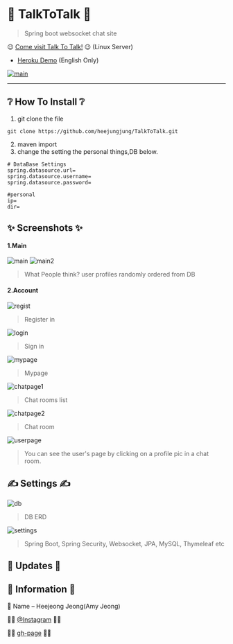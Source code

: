 # 💛 TalkToTalk 💜
> Spring boot websocket chat site

😉 [Come visit Talk To Talk!](http://ttt.yi.or.kr/ "TALK_TO_TALK") 😉 (Linux Server)
+ [Heroku Demo](https://talktotalk.herokuapp.com/) (English Only)

[![main](https://user-images.githubusercontent.com/28649385/103612526-fb396300-4f67-11eb-95ed-4308105a7896.JPG)](http://ttt.yi.or.kr/)


---


## ❔ How To Install ❔

1. git clone the file
```git
git clone https://github.com/heejungjung/TalkToTalk.git
```
2. maven import
3. change the setting the personal things,DB below.

```properties
# DataBase Settings
spring.datasource.url=
spring.datasource.username=
spring.datasource.password=

#personal
ip=
dir=
```



## ✨ Screenshots ✨

#### 1.Main
![main](https://user-images.githubusercontent.com/28649385/103612526-fb396300-4f67-11eb-95ed-4308105a7896.JPG)
![main2](https://user-images.githubusercontent.com/28649385/104155394-75675d00-542a-11eb-8671-5b83c7461095.JPG)
> What People think? user profiles randomly ordered from DB

#### 2.Account
![regist](https://user-images.githubusercontent.com/28649385/104155407-7d270180-542a-11eb-9b70-b9e3847f5c26.JPG)
> Register in

![login](https://user-images.githubusercontent.com/28649385/104155405-7b5d3e00-542a-11eb-89ff-4b3f62aed9a3.JPG)
> Sign in

![mypage](https://user-images.githubusercontent.com/28649385/104155412-80ba8880-542a-11eb-8753-fb3007aba252.JPG)
> Mypage

![chatpage1](https://user-images.githubusercontent.com/28649385/104155425-86b06980-542a-11eb-9f21-7f086ad2dd31.JPG)
> Chat rooms list

![chatpage2](https://user-images.githubusercontent.com/28649385/104158365-8adf8580-5430-11eb-878d-12fa5f3b3f3b.JPG)
> Chat room

![userpage](https://user-images.githubusercontent.com/28649385/104158435-b5314300-5430-11eb-995e-a6a6d83872d0.JPG)
> You can see the user's page by clicking on a profile pic in a chat room.


## ✍ Settings ✍

![db](https://user-images.githubusercontent.com/28649385/103612468-d93fe080-4f67-11eb-8190-8343a06167ac.JPG)
> DB ERD

![settings](https://user-images.githubusercontent.com/28649385/104164739-b74ccf00-543b-11eb-8e1c-6cdd50ded04a.JPG)
> Spring Boot, Spring Security, Websocket, JPA, MySQL, Thymeleaf etc



## 📜 Updates 📜



## 🔖 Information 🔖

💁 Name – Heejeong Jeong(Amy Jeong)


🏳‍🌈 [@Instagram](https://www.instagram.com/j.amy_jeong/) 🏳‍🌈

🏳‍🌈 [gh-page](https://heejungjung.github.io/Heejungjung/) 🏳‍🌈

